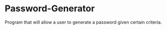 # Password-Generator
Program that will allow a user to generate a password given certain criteria. 
